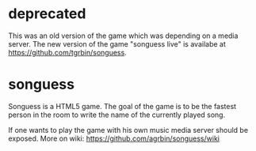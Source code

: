 deprecated
==========

This was an old version of the game which was depending on a media server. The new version of the game "songuess live" is availabe at https://github.com/tgrbin/songuess.

songuess
========

Songuess is a HTML5 game. The goal of the game is to be the fastest
person in the room to write the name of the currently played song.

If one wants to play the game with his own music media server should be exposed.
More on wiki: https://github.com/agrbin/songuess/wiki
